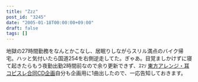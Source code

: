 ```yaml
---
title: "Zzz"
post_id: "3245"
date: "2005-01-18T00:00:00+09:00"
draft: false
tags: []
---
```



地獄の27時間勤務をなんとかこなし、居眠りしながらスリル満点のバイク帰宅。ハッと気付いたら国道254を右側逆走してた。ぎゃあ。目覚ましかけずに寝て起きたらもう夜勤出勤2時間前なので余り更新できず、ｽﾏｿ [東方アレンジ・耳コピスレ合同CD企画](http://tsubu.s104.xrea.com/thcd/)自分も企画用に1曲出したので、一応告知しておきます。
